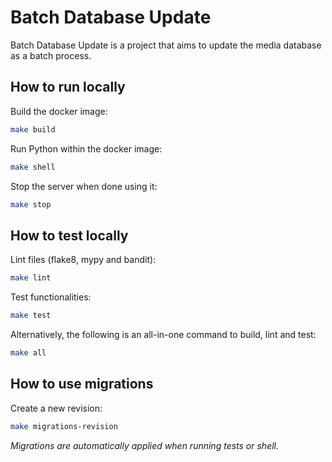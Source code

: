 # Batch Database Update

Batch Database Update is a project that aims to update the media database as a batch process.

## How to run locally

Build the docker image:

```sh
make build
```

Run Python within the docker image:

```sh
make shell
```

Stop the server when done using it:

```sh
make stop
```

## How to test locally

Lint files (flake8, mypy and bandit):

```sh
make lint
```

Test functionalities:

```sh
make test
```

Alternatively, the following is an all-in-one command to build, lint and test:

```sh
make all
```

## How to use migrations

Create a new revision:

```sh
make migrations-revision
```

*Migrations are automatically applied when running tests or shell.*
